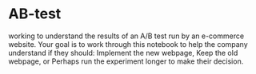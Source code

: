 # AB-test
 working to understand the results of an A/B test run by an e-commerce website. Your goal is to work through this notebook to help the company understand if they should:  Implement the new webpage, Keep the old webpage, or Perhaps run the experiment longer to make their decision.
